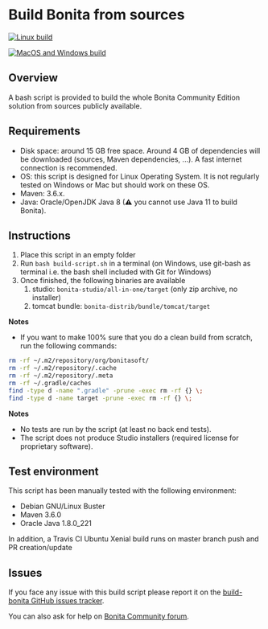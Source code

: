 Build Bonita from sources
================

[![Linux build](https://img.shields.io/travis/Bonitasoft-Community/Build-Bonita/master?label=Linux%20build&logo=travis)](https://travis-ci.org/Bonitasoft-Community/Build-Bonita)

[![MacOS and Windows build](https://github.com/tbouffard/Build-Bonita/workflows/MacOS%20and%20Windows%20Build/badge.svg)](https://github.com/tbouffard/Build-Bonita/actions)


Overview
------------------------------------------------------------------------------

A bash script is provided to build the whole Bonita Community Edition solution from sources publicly available.


Requirements
------------

- Disk space: around 15 GB free space. Around 4 GB of dependencies will be downloaded (sources, Maven dependencies, ...). A fast internet connection is recommended.
- OS: this script is designed for Linux Operating System. It is not regularly tested on Windows or Mac but should work on these OS.
- Maven: 3.6.x.
- Java: Oracle/OpenJDK Java 8 (⚠ you cannot use Java 11 to build Bonita).



Instructions
------------
1. Place this script in an empty folder
1. Run `bash build-script.sh` in a terminal (on Windows, use git-bash as terminal i.e. the bash shell included with Git for Windows)
1. Once finished, the following binaries are available
    1. studio: `bonita-studio/all-in-one/target` (only zip archive, no installer)
    1. tomcat bundle: `bonita-distrib/bundle/tomcat/target`

**Notes**
- If you want to make 100% sure that you do a clean build from scratch, run the following commands:
```bash
rm -rf ~/.m2/repository/org/bonitasoft/
rm -rf ~/.m2/repository/.cache
rm -rf ~/.m2/repository/.meta
rm -rf ~/.gradle/caches
find -type d -name ".gradle" -prune -exec rm -rf {} \;
find -type d -name target -prune -exec rm -rf {} \;
```


**Notes**
- No tests are run by the script (at least no back end tests).
- The script does not produce Studio installers (required license for proprietary software).


Test environment
----------------

This script has been manually tested with the following environment:
- Debian GNU/Linux Buster
- Maven 3.6.0
- Oracle Java 1.8.0_221


In addition, a Travis CI Ubuntu Xenial build runs on master branch push and PR creation/update

Issues
------

If you face any issue with this build script please report it on the [build-bonita GitHub issues tracker](https://github.com/Bonitasoft-Community/Build-Bonita/issues).

You can also ask for help on [Bonita Community forum](https://community.bonitasoft.com/questions-and-answers).
